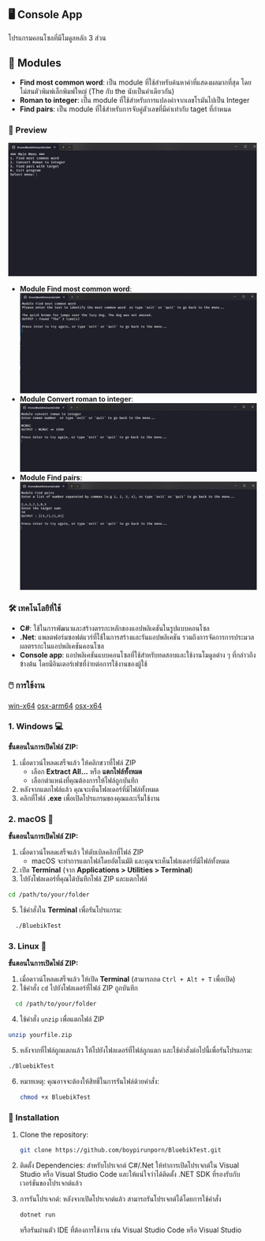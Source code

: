 ## 🖥️ Console App
  โปรแกรมคอนโซลที่มีโมดูลหลัก 3 ส่วน

## 🚀 Modules
- **Find most common word**: เป็น module ที่ใช้สำหรับค้นหาคำที่แสดงผลมากที่สุด โดยไม่สนตัวพิมพ์เล็กพิมพ์ใหญ่ (The กับ the นับเป็นคำเดียวกัน)
- **Roman to integer**: เป็น module ที่ใช้สำหรับการแปลงค่าจากเลขโรมันไปเป็น Integer
- **Find pairs**: เป็น module ที่ใช้สำหรับการจับคู่ตัวเลขที่มีค่าเท่ากับ taget ที่กำหนด


### 📸 Preview
 <img src="assets/main.png"/>
 
- **Module Find most common word**:<img src="assets/module1.png"/>
- **Module Convert roman to integer**: <img src="assets/module2.png"/>
- **Module Find pairs**: <img src="assets/module3.png"/>


### 🛠️ เทคโนโลยีที่ใช้

- **C#**:  ใช้ในการพัฒนาและสร้างตรรกะหลักของแอปพลิเคชันในรูปแบบคอนโซล
- **.Net**: แพลตฟอร์มซอฟต์แวร์ที่ใช้ในการสร้างและรันแอปพลิเคชัน รวมถึงการจัดการการประมวลผลตรรกะในแอปพลิเคชันคอนโซล
- **Console app**: แอปพลิเคชันแบบคอนโซลที่ใช้สำหรับทดสอบและใช้งานโมดูลต่าง ๆ ที่กล่าวถึงข้างต้น โดยมีอินเตอร์เฟซที่ง่ายต่อการใช้งานของผู้ใช้


### 🖱️ การใช้งาน
[win-x64](https://drive.google.com/file/d/1dd5MqFP_p3UetFJI1rUGORhxAi9m6JJa/view?usp=drive_link)
[osx-arm64](https://drive.google.com/file/d/1cSzPfPRsiG-wqlYm5ficS3O9ks05X9fd/view?usp=drive_link)
[osx-x64](https://drive.google.com/file/d/12DloSBNX8P-5taY8wqufLp1MyCwjT0TD/view?usp=drive_link)

### 1. Windows 💻
**ขั้นตอนในการเปิดไฟล์ ZIP:**
1. เมื่อดาวน์โหลดเสร็จแล้ว ให้คลิกขวาที่ไฟล์ ZIP
   - เลือก **Extract All...** หรือ **แตกไฟล์ทั้งหมด**
   - เลือกตำแหน่งที่คุณต้องการให้ไฟล์ถูกบันทึก
3. หลังจากแตกไฟล์แล้ว คุณจะเห็นโฟลเดอร์ที่มีไฟล์ทั้งหมด
4. คลิกที่ไฟล์ **.exe** เพื่อเปิดโปรแกรมของคุณและเริ่มใช้งาน

### 2. macOS 🍏
**ขั้นตอนในการเปิดไฟล์ ZIP:**
1. เมื่อดาวน์โหลดเสร็จแล้ว ให้ดับเบิลคลิกที่ไฟล์ ZIP
   - macOS จะทำการแตกไฟล์โดยอัตโนมัติ และคุณจะเห็นโฟลเดอร์ที่มีไฟล์ทั้งหมด
3. เปิด **Terminal** (จาก **Applications > Utilities > Terminal**)
4. ไปยังโฟลเดอร์ที่คุณได้บันทึกไฟล์ ZIP และแตกไฟล์
 ```sh
 cd /path/to/your/folder
  ```
5. ใช้คำสั่งใน **Terminal** เพื่อรันโปรแกรม:
 ```sh
   ./BluebikTest
   ```
 
  

### 3. Linux 🐧
**ขั้นตอนในการเปิดไฟล์ ZIP:**
1. เมื่อดาวน์โหลดเสร็จแล้ว ให้เปิด **Terminal** (สามารถกด `Ctrl + Alt + T` เพื่อเปิด)
3. ใช้คำสั่ง `cd` ไปยังโฟลเดอร์ที่ไฟล์ ZIP ถูกบันทึก
 ```sh
   cd /path/to/your/folder
   ```
4. ใช้คำสั่ง `unzip` เพื่อแตกไฟล์ ZIP
```sh
unzip yourfile.zip
```
5. หลังจากที่ไฟล์ถูกแตกแล้ว ให้ไปยังโฟลเดอร์ที่ไฟล์ถูกแตก และใช้คำสั่งต่อไปนี้เพื่อรันโปรแกรม:
  ```sh
./BluebikTest
```
6. หมายเหตุ: คุณอาจจะต้องให้สิทธิ์ในการรันไฟล์ด้วยคำสั่ง:
   ```sh
   chmod +x BluebikTest
   ```
  

### 🔧 Installation

1. Clone the repository:
   ```sh
   git clone https://github.com/boypirunporn/BluebikTest.git  
   ```
2. ติดตั้ง Dependencies:  สำหรับโปรเจกต์ C#/.Net ให้ทำการเปิดโปรเจกต์ใน Visual Studio หรือ Visual Studio Code และให้แน่ใจว่าได้ติดตั้ง .NET SDK ที่รองรับกับเวอร์ชันของโปรเจกต์แล้ว

   
4. การรันโปรเจกต์: หลังจากเปิดโปรเจกต์แล้ว สามารถรันโปรเจกต์ได้โดยการใช้คำสั่ง
   ```sh
   dotnet run
   ```
   หรือรันผ่านตัว IDE ที่ต้องการใช้งาน เช่น Visual Studio Code หรือ Visual Studio

